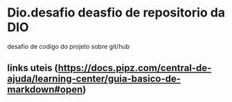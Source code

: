 # Dio.desafio deasfio de repositorio da DIO
desafio de codigo do projeto sobre git/hub
## links uteis  (https://docs.pipz.com/central-de-ajuda/learning-center/guia-basico-de-markdown#open)
